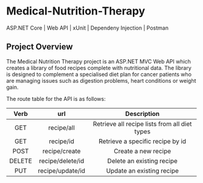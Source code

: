 # Medical-Nutrition-Therapy
ASP.NET Core | Web API | xUnit | Dependeny Injection | Postman

## Project Overview
The Medical Nutrition Therapy project is an ASP.NET MVC Web API which creates a library of food recipes complete with nutritional data. The library is designed to complement a specialised diet plan for cancer patients who are managing issues such as digestion problems, heart conditions or weight gain.

The route table for the API is as follows:

| Verb   | url                     |                      Description                               |
|:------:|:-----------------------:|:--------------------------------------------------------------:|
| GET    | recipe/all              | Retrieve all recipe lists from all diet types                  |
| GET    | recipe/id               | Retrieve a specific recipe by id                               |
| POST   | recipe/create           | Create a new recipe                                            |
| DELETE | recipe/delete/id        | Delete an existing recipe                                      |
| PUT    | recipe/update/id        | Update an existing recipe                                      |
